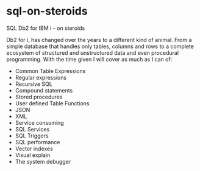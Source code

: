 # sql-on-steroids

SQL Db2 for IBM i - on steroids

Db2 for i, has changed over the years to a different kind of animal. 
From a simple database that handles only tables, columns and 
rows to a complete ecosystem of structured and unstructured data and even procedural programming.
With the time given I will cover as much as I can of:
 

- Common Table Expressions
- Regular expressions
- Recursive SQL
- Compound statements
- Stored procedures 
- User defined Table Functions
- JSON
- XML
- Service consuming
- SQL Services
- SQL Triggers
- SQL performance
- Vector indexes
- Visual explain
- The system debugger
